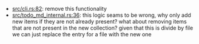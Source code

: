 * [src/cli.rs:82](src/cli.rs#L82): remove this functionality
* [src/todo_md_internal.rs:36](src/todo_md_internal.rs#L36): this logic seams to be wrong, why only add new items if they are not already present? what about removing items that are not present in the new collection? given that this is divide by file we can just replace the entry for a file with the new one
